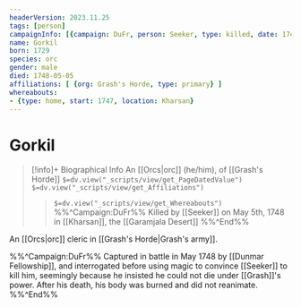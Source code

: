 ```yaml
---
headerVersion: 2023.11.25
tags: [person]
campaignInfo: [{campaign: DuFr, person: Seeker, type: killed, date: 1748-05-05}]
name: Gorkil
born: 1729
species: orc
gender: male
died: 1748-05-05
affiliations: [ {org: Grash's Horde, type: primary} ]
whereabouts:
- {type: home, start: 1747, location: Kharsan}
---
```

# Gorkil
>[!info]+ Biographical Info
> An [[Orcs|orc]] (he/him), of [[Grash's Horde]]
> `$=dv.view("_scripts/view/get_PageDatedValue")`
> `$=dv.view("_scripts/view/get_Affiliations")`
>> `$=dv.view("_scripts/view/get_Whereabouts")`
>> %%^Campaign:DuFr%% Killed by [[Seeker]] on May 5th, 1748 in [[Kharsan]], the [[Garamjala Desert]] %%^End%%

An [[Orcs|orc]] cleric in [[Grash's Horde|Grash's army]]. 

%%^Campaign:DuFr%%
Captured in battle in May 1748 by [[Dunmar Fellowship]], and interrogated before using magic to convince [[Seeker]] to kill him, seemingly because he insisted he could not die under [[Grash]]'s power. After his death, his body was burned and did not reanimate. 
%%^End%%